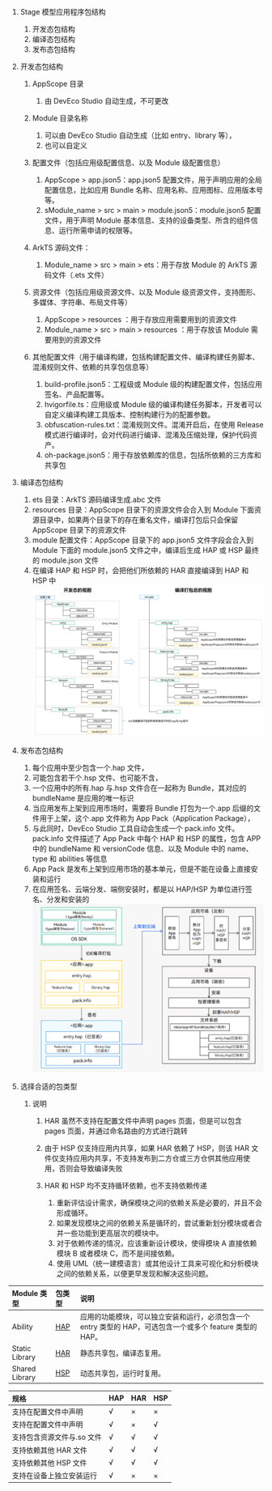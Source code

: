 1.  Stage 模型应用程序包结构

    1.  开发态包结构
    2.  编译态包结构
    3.  发布态包结构

2.  开发态包结构

    1.  AppScope 目录

        1.  由 DevEco Studio 自动生成，不可更改

    2.  Module 目录名称

        1.  可以由 DevEco Studio 自动生成（比如 entry、library 等），
        2.  也可以自定义

    3.  配置文件（包括应用级配置信息、以及 Module 级配置信息）

        1.  AppScope > app.json5：app.json5 配置文件，用于声明应用的全局配置信息，比如应用 Bundle 名称、应用名称、应用图标、应用版本号等。
        2.  sModule_name > src > main > module.json5：module.json5 配置文件，用于声明 Module 基本信息、支持的设备类型、所含的组件信息、运行所需申请的权限等。

    4.  ArkTS 源码文件：

        1.  Module_name > src > main > ets：用于存放 Module 的 ArkTS 源码文件（.ets 文件）

    5.  资源文件（包括应用级资源文件、以及 Module 级资源文件，支持图形、多媒体、字符串、布局文件等）

        1.  AppScope > resources ：用于存放应用需要用到的资源文件
        2.  Module_name > src > main > resources ：用于存放该 Module 需要用到的资源文件

    6.  其他配置文件（用于编译构建，包括构建配置文件、编译构建任务脚本、混淆规则文件、依赖的共享包信息等）

        1.  build-profile.json5：工程级或 Module 级的构建配置文件，包括应用签名、产品配置等。
        2.  hvigorfile.ts：应用级或 Module 级的编译构建任务脚本，开发者可以自定义编译构建工具版本、控制构建行为的配置参数。
        3.  obfuscation-rules.txt：混淆规则文件。混淆开启后，在使用 Release 模式进行编译时，会对代码进行编译、混淆及压缩处理，保护代码资产。
        4.  oh-package.json5：用于存放依赖库的信息，包括所依赖的三方库和共享包

3.  编译态包结构

    1.  ets 目录：ArkTS 源码编译生成.abc 文件
    2.  resources 目录：AppScope 目录下的资源文件会合入到 Module 下面资源目录中，如果两个目录下的存在重名文件，编译打包后只会保留 AppScope 目录下的资源文件
    3.  module 配置文件：AppScope 目录下的 app.json5 文件字段会合入到 Module 下面的 module.json5 文件之中，编译后生成 HAP 或 HSP 最终的 module.json 文件
    4.  在编译 HAP 和 HSP 时，会把他们所依赖的 HAR 直接编译到 HAP 和 HSP 中
        ![开发态到编译包](../static/image/包结构/开发态到编译包.png '开发态到编译包')

4.  发布态包结构

    1.  每个应用中至少包含一个.hap 文件，
    2.  可能包含若干个.hsp 文件、也可能不含，
    3.  一个应用中的所有.hap 与.hsp 文件合在一起称为 Bundle，其对应的 bundleName 是应用的唯一标识
    4.  当应用发布上架到应用市场时，需要将 Bundle 打包为一个.app 后缀的文件用于上架，这个.app 文件称为 App Pack（Application Package），
    5.  与此同时，DevEco Studio 工具自动会生成一个 pack.info 文件。pack.info 文件描述了 App Pack 中每个 HAP 和 HSP 的属性，包含 APP 中的 bundleName 和 versionCode 信息、以及 Module 中的 name、type 和 abilities 等信息
    6.  App Pack 是发布上架到应用市场的基本单元，但是不能在设备上直接安装和运行
    7.  在应用签名、云端分发、端侧安装时，都是以 HAP/HSP 为单位进行签名、分发和安装的
        ![编译发布与上架部署流程图](../static/image/包结构/编译发布与上架部署流程图.png '编译发布与上架部署流程图')

5.  选择合适的包类型

    1.  说明

        1.  HAR 虽然不支持在配置文件中声明 pages 页面，但是可以包含 pages 页面，并通过命名路由的方式进行跳转
        2.  由于 HSP 仅支持应用内共享，如果 HAR 依赖了 HSP，则该 HAR 文件仅支持应用内共享，不支持发布到二方仓或三方仓供其他应用使用，否则会导致编译失败
        3.  HAR 和 HSP 均不支持循环依赖，也不支持依赖传递

            1.  重新评估设计需求，确保模块之间的依赖关系是必要的，并且不会形成循环。
            2.  如果发现模块之间的依赖关系是循环的，尝试重新划分模块或者合并一些功能到更高层次的模块中。
            3.  对于依赖传递的情况，应该重新设计模块，使得模块 A 直接依赖模块 B 或者模块 C，而不是间接依赖。
            4.  使用 UML（统一建模语言）或其他设计工具来可视化和分析模块之间的依赖关系，以便更早发现和解决这些问题。

| Module 类型    | 包类型                                                                                 | 说明                                                                                                       |
| :------------- | :------------------------------------------------------------------------------------- | :--------------------------------------------------------------------------------------------------------- |
| Ability        | [HAP](https://developer.huawei.com/consumer/cn/doc/harmonyos-guides-V5/hap-package-V5) | 应用的功能模块，可以独立安装和运行，必须包含一个 entry 类型的 HAP，可选包含一个或多个 feature 类型的 HAP。 |
| Static Library | [HAR](https://developer.huawei.com/consumer/cn/doc/harmonyos-guides-V5/har-package-V5) | 静态共享包，编译态复用。                                                                                   |
| Shared Library | [HSP](https://developer.huawei.com/consumer/cn/doc/harmonyos-guides-V5/in-app-hsp-V5)  | 动态共享包，运行时复用。                                                                                   |

| 规格                       | HAP | HAR | HSP |
| :------------------------- | :-- | :-- | :-- |
| 支持在配置文件中声明       | √   | ×   | ×   |
| 支持在配置文件中声明       | √   | ×   | √   |
| 支持包含资源文件与.so 文件 | √   | √   | √   |
| 支持依赖其他 HAR 文件      | √   | √   | √   |
| 支持依赖其他 HSP 文件      | √   | √   | √   |
| 支持在设备上独立安装运行   | √   | ×   | ×   |
